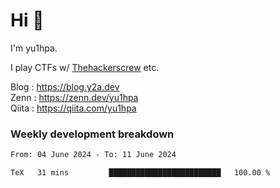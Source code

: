# Hi 👋

I'm yu1hpa.

I play CTFs w/ [Thehackerscrew](https://www.thehackerscrew.team/) etc.

Blog : https://blog.y2a.dev  
Zenn : https://zenn.dev/yu1hpa  
Qiita : https://qiita.com/yu1hpa  

### Weekly development breakdown

<!--START_SECTION:waka-->

```txt
From: 04 June 2024 - To: 11 June 2024

TeX   31 mins         █████████████████████████   100.00 %
```

<!--END_SECTION:waka-->

